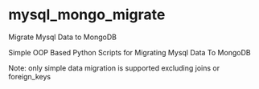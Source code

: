 # mysql_mongo_migrate
Migrate Mysql Data to MongoDB


Simple OOP Based Python Scripts for Migrating Mysql Data To MongoDB

Note: only simple data migration is supported excluding joins or foreign_keys

